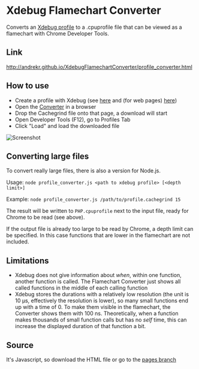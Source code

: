 # Xdebug Flamechart Converter

Converts an [Xdebug profile](http://www.xdebug.org/docs/profiler) to a .cpuprofile file that can be viewed as a flamechart with Chrome Developer Tools.

## Link

http://andrekr.github.io/XdebugFlamechartConverter/profile_converter.html

## How to use

* Create a profile with Xdebug (see [here](http://www.xdebug.org/docs/profiler#starting) and (for web pages) [here](https://chrome.google.com/webstore/detail/xdebug-helper/eadndfjplgieldjbigjakmdgkmoaaaoc)) 
* Open the [Converter](http://andrekr.github.io/XdebugFlamechartConverter/profile_converter.html) in a browser
* Drop the Cachegrind file onto that page, a download will start
* Open Developer Tools (F12), go to Profiles Tab
* Click "Load" and load the downloaded file

![Screenshot](http://andrekr.github.io/XdebugFlamechartConverter/screenshot.png)

## Converting large files

To convert really large files, there is also a version for Node.js.

Usage: `node profile_converter.js <path to xdebug profile> [<depth limit>]`

Example: `node profile_converter.js /path/to/profile.cachegrind 15`

The result will be written to `PHP.cpuprofile` next to the input file, ready for Chrome to be read (see above).

If the output file is already too large to be read by Chrome, a depth limit can be specified. In this case functions that are lower in the flamechart are not included.

## Limitations

* Xdebug does not give information about *when*, within one function, another function is called. The Flamechart Converter just shows all called functions in the middle of each calling function
* Xdebug stores the durations with a relatively low resolution (the unit is 10 µs, effectively the resolution is lower), so many small functions end up with a time of 0. To make them visible in the flamechart, the Converter shows them with 100 ns. Theoretically, when a function makes thousands of small function calls but has no *self* time, this can increase the displayed duration of that function a bit.

## Source

It's Javascript, so download the HTML file or go to the [pages branch](https://github.com/AndreKR/XdebugFlamechartConverter/tree/gh-pages)
